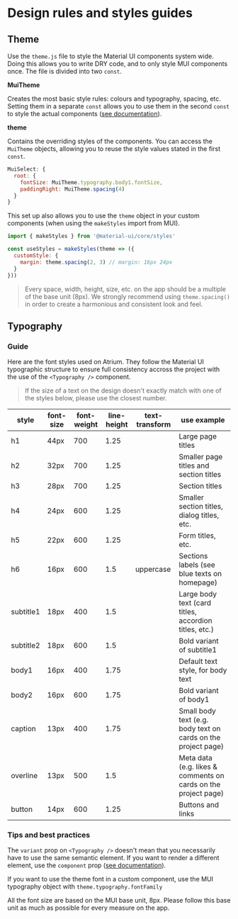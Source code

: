 # Design rules and styles guides

## Theme

Use the `theme.js` file to style the Material UI components system wide. Doing this allows you to write DRY code, and to only style MUI components once. The file is divided into two `const`.

**MuiTheme**

Creates the most basic style rules: colours and typography, spacing, etc. Setting them in a separate `const` allows you to use them in the second `const` to style the actual components ([see documentation](https://material-ui.com/customization/default-theme/)).

**theme**

Contains the overriding styles of the components. You can access the `MuiTheme` objects, allowing you to reuse the style values stated in the first `const`.

```jsx
MuiSelect: {
  root: {
    fontSize: MuiTheme.typography.body1.fontSize,
    paddingRight: MuiTheme.spacing(4)
  }
}
```

This set up also allows you to use the `theme` object in your custom components (when using the `makeStyles` import from MUI).

```jsx
import { makeStyles } from '@material-ui/core/styles'

const useStyles = makeStyles(theme => ({
  customStyle: {
    margin: theme.spacing(2, 3) // margin: 16px 24px
  }
}))
```

> Every space, width, height, size, etc. on the app should be a multiple of the base unit (8px). We strongly recommend using `theme.spacing()` in order to create a harmonious and consistent look and feel.

## Typography

### Guide

Here are the font styles used on Atrium. They follow the Material UI typographic structure to ensure full consistency accross the project with the use of the `<Typography />` component.

> If the size of a text on the design doesn't exactly match with one of the styles below, please use the closest number.

| style | font-size | font-weight | line-height | text-transform | use example |
| - | - | - | - | - | - |
| h1 | 44px | 700 | 1.25 | | Large page titles |
| h2 | 32px | 700 | 1.25 | | Smaller page titles and section titles |
| h3 | 28px | 700 | 1.25 | | Section titles |
| h4 | 24px | 600 | 1.25 | | Smaller section titles, dialog titles, etc. |
| h5 | 22px | 600 | 1.25 | | Form titles, etc. |
| h6 | 16px | 600 | 1.5 | uppercase | Sections labels (see blue texts on homepage) |
| subtitle1 | 18px | 400 | 1.5 | | Large body text (card titles, accordion titles, etc.) |
| subtitle2 | 18px | 600 | 1.5 | | Bold variant of subtitle1 |
| body1 | 16px | 400 | 1.75 |  | Default text style, for body text |
| body2 | 16px | 600 | 1.75 |  | Bold variant of body1 |
| caption | 13px | 400 | 1.75 |  | Small body text (e.g. body text on cards on the project page) |
| overline | 13px | 500 | 1.5 |  | Meta data (e.g. likes & comments on cards on the project page) |
| button | 14px | 600 | 1.25 | | Buttons and links |

### Tips and best practices

The `variant` prop on `<Typography />` doesn't mean that you necessarily have to use the same semantic element. If you want to render a different element, use the `component` prop ([see documentation](https://material-ui.com/components/typography/#changing-the-semantic-element)).

If you want to use the theme font in a custom component, use the MUI typography object with `theme.typography.fontFamily`

All the font size are based on the MUI base unit, 8px. Please follow this base unit as much as possible for every measure on the app.